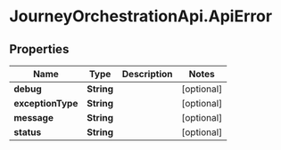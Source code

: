 # JourneyOrchestrationApi.ApiError

## Properties

Name | Type | Description | Notes
------------ | ------------- | ------------- | -------------
**debug** | **String** |  | [optional] 
**exceptionType** | **String** |  | [optional] 
**message** | **String** |  | [optional] 
**status** | **String** |  | [optional] 


